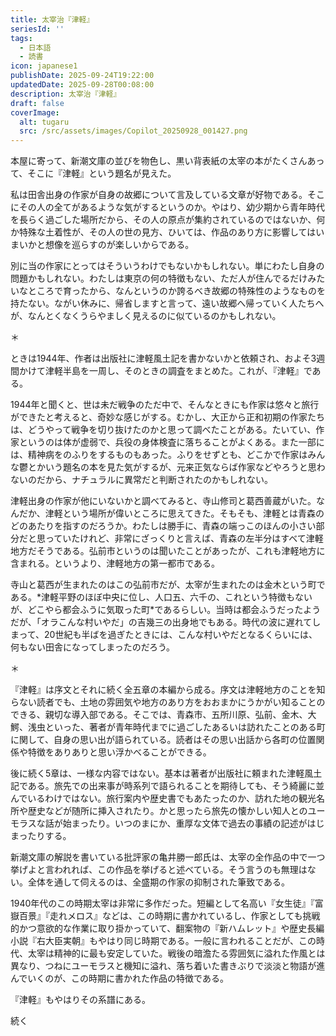```yaml
---
title: 太宰治『津軽』
seriesId: ''
tags:
  - 日本語
  - 読書
icon: japanese1
publishDate: 2025-09-24T19:22:00
updatedDate: 2025-09-28T00:08:00
description: 太宰治『津軽』
draft: false
coverImage:
  alt: tugaru
  src: /src/assets/images/Copilot_20250928_001427.png
---
```

本屋に寄って、新潮文庫の並びを物色し、黒い背表紙の太宰の本がたくさんあって、そこに『津軽』という題名が見えた。

私は田舎出身の作家が自身の故郷について言及している文章が好物である。そこにその人の全てがあるような気がするというのか。やはり、幼少期から青年時代を長らく過ごした場所だから、その人の原点が集約されているのではないか、何か特殊な土着性が、その人の世の見方、ひいては、作品のあり方に影響してはいまいかと想像を巡らすのが楽しいからである。

別に当の作家にとってはそういうわけでもないかもしれない。単にわたし自身の問題かもしれない。わたしは東京の何の特徴もない、ただ人が住んでるだけみたいなところで育ったから、なんというのか誇るべき故郷の特殊性のようなものを持たない。ながい休みに、帰省しますと言って、遠い故郷へ帰っていく人たちへが、なんとくなくうらやましく見えるのに似ているのかもしれない。

＊

ときは1944年、作者は出版社に津軽風土記を書かないかと依頼され、およそ3週間かけて津軽半島を一周し、そのときの調査をまとめた。これが、『津軽』である。

1944年と聞くと、世は未だ戦争のただ中で、そんなときにも作家は悠々と旅行ができたと考えると、奇妙な感じがする。むかし、大正から正和初期の作家たちは、どうやって戦争を切り抜けたのかと思って調べたことがある。たいてい、作家というのは体が虚弱で、兵役の身体検査に落ちることがよくある。また一部には、精神病をのふりをするものもあった。ふりをせずとも、どこかで作家はみんな鬱とかいう題名の本を見た気がするが、元来正気ならば作家などやろうと思わないのだから、ナチュラルに異常だと判断されたのかもしれない。

津軽出身の作家が他にいないかと調べてみると、寺山修司と葛西善蔵がいた。なんだか、津軽という場所が偉いところに思えてきた。そもそも、津軽とは青森のどのあたりを指すのだろうか。わたしは勝手に、青森の端っこのほんの小さい部分だと思っていたけれど、非常にざっくりと言えば、青森の左半分はすべて津軽地方だそうである。弘前市というのは聞いたことがあったが、これも津軽地方に含まれる。というより、津軽地方の第一都市である。

寺山と葛西が生まれたのはこの弘前市だが、太宰が生まれたのは金木という町である。\*津軽平野のほぼ中央に位し、人口五、六千の、これという特徴もないが、どこやら都会ふうに気取った町\*であるらしい。当時は都会ふうだったようだが、「オラこんな村いやだ」の吉幾三の出身地でもある。時代の波に遅れてしまって、20世紀も半ばを過ぎたときには、こんな村いやだとなるくらいには、何もない田舎になってしまったのだろう。

＊

『津軽』は序文とそれに続く全五章の本編から成る。序文は津軽地方のことを知らない読者でも、土地の雰囲気や地方のあり方をおおまかにうかがい知ることのできる、親切な導入部である。そこでは、青森市、五所川原、弘前、金木、大鰐、浅虫といった、著者が青年時代までに過ごしたあるいは訪れたことのある町に関して、自身の思い出が語られている。読者はその思い出話から各町の位置関係や特徴をありありと思い浮かべることができる。

後に続く5章は、一様な内容ではない。基本は著者が出版社に頼まれた津軽風土記である。旅先での出来事が時系列で語られることを期待しても、そう綺麗に並んでいるわけではない。旅行案内や歴史書でもあたったのか、訪れた地の観光名所や歴史などが随所に挿入されたり。かと思ったら旅先の懐かしい知人とのユーモラスな話が始まったり。いつのまにか、重厚な文体で過去の事績の記述がはじまったりする。

新潮文庫の解説を書いている批評家の亀井勝一郎氏は、太宰の全作品の中で一つ挙げよと言われれば、この作品を挙げると述べている。そう言うのも無理はない。全体を通して伺えるのは、全盛期の作家の抑制された筆致である。

1940年代のこの時期太宰は非常に多作だった。短編として名高い『女生徒』『富嶽百景』『走れメロス』などは、この時期に書かれているし、作家としても挑戦的かつ意欲的な作業に取り掛かっていて、翻案物の『新ハムレット』や歴史長編小説『右大臣実朝』もやはり同じ時期である。一般に言われることだが、この時代、太宰は精神的に最も安定していた。戦後の暗澹たる雰囲気に溢れた作風とは異なり、つねにユーモラスと機知に溢れ、落ち着いた書きぶりで淡淡と物語が進んでいくのが、この時期に書かれた作品の特徴である。

『津軽』もやはりその系譜にある。

続く
